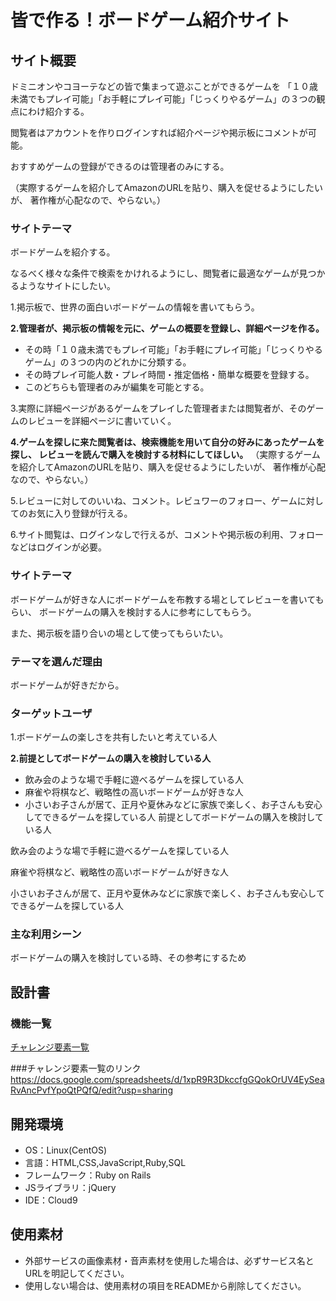 # 皆で作る！ボードゲーム紹介サイト

## サイト概要
ドミニオンやコヨーテなどの皆で集まって遊ぶことができるゲームを
「１０歳未満でもプレイ可能」「お手軽にプレイ可能」「じっくりやるゲーム」の３つの観点にわけ紹介する。

閲覧者はアカウントを作りログインすれば紹介ページや掲示板にコメントが可能。

おすすめゲームの登録ができるのは管理者のみにする。

（実際するゲームを紹介してAmazonのURLを貼り、購入を促せるようにしたいが、
著作権が心配なので、やらない。）

### サイトテーマ
ボードゲームを紹介する。

なるべく様々な条件で検索をかけれるようにし、閲覧者に最適なゲームが見つかるようなサイトにしたい。

1.掲示板で、世界の面白いボードゲームの情報を書いてもらう。

**2.管理者が、掲示板の情報を元に、ゲームの概要を登録し、詳細ページを作る。**
- その時「１０歳未満でもプレイ可能」「お手軽にプレイ可能」「じっくりやるゲーム」の３つの内のどれかに分類する。
- その時プレイ可能人数・プレイ時間・推定価格・簡単な概要を登録する。
- このどちらも管理者のみが編集を可能とする。

3.実際に詳細ページがあるゲームをプレイした管理者または閲覧者が、そのゲームのレビューを詳細ページに書いていく。

**4.ゲームを探しに来た閲覧者は、検索機能を用いて自分の好みにあったゲームを探し、  レビューを読んで購入を検討する材料にしてほしい。**
（実際するゲームを紹介してAmazonのURLを貼り、購入を促せるようにしたいが、 著作権が心配なので、やらない。）

5.レビューに対してのいいね、コメント。レビュワーのフォロー、ゲームに対してのお気に入り登録が行える。

6.サイト閲覧は、ログインなしで行えるが、コメントや掲示板の利用、フォローなどはログインが必要。

### サイトテーマ
ボードゲームが好きな人にボードゲームを布教する場としてレビューを書いてもらい、
ボードゲームの購入を検討する人に参考にしてもらう。

また、掲示板を語り合いの場として使ってもらいたい。

### テーマを選んだ理由
ボードゲームが好きだから。

### ターゲットユーザ
1.ボードゲームの楽しさを共有したいと考えている人

**2.前提としてボードゲームの購入を検討している人**
- 飲み会のような場で手軽に遊べるゲームを探している人
- 麻雀や将棋など、戦略性の高いボードゲームが好きな人
- 小さいお子さんが居て、正月や夏休みなどに家族で楽しく、お子さんも安心してできるゲームを探している人
前提としてボードゲームの購入を検討している人

飲み会のような場で手軽に遊べるゲームを探している人

麻雀や将棋など、戦略性の高いボードゲームが好きな人

小さいお子さんが居て、正月や夏休みなどに家族で楽しく、お子さんも安心してできるゲームを探している人

### 主な利用シーン
ボードゲームの購入を検討している時、その参考にするため

## 設計書

### 機能一覧
[チャレンジ要素一覧](https://docs.google.com/spreadsheets/d/1xpR9R3DkccfgGQokOrUV4EySeaRvAncPvfYpoQtPQfQ/edit?usp=sharing)

###チャレンジ要素一覧のリンク
https://docs.google.com/spreadsheets/d/1xpR9R3DkccfgGQokOrUV4EySeaRvAncPvfYpoQtPQfQ/edit?usp=sharing

## 開発環境
- OS：Linux(CentOS)
- 言語：HTML,CSS,JavaScript,Ruby,SQL
- フレームワーク：Ruby on Rails
- JSライブラリ：jQuery
- IDE：Cloud9

## 使用素材
- 外部サービスの画像素材・音声素材を使用した場合は、必ずサービス名とURLを明記してください。
- 使用しない場合は、使用素材の項目をREADMEから削除してください。